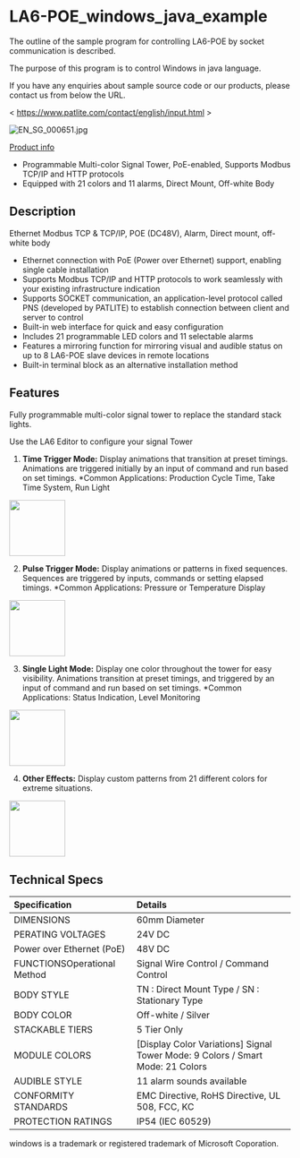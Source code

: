 # LA6-POE_windows_java_example  

The outline of the sample program for controlling LA6-POE by socket communication is described.

The purpose of this program is to control Windows in java language.

If you have any enquiries about sample source code or our products, please contact us from below the URL.

< https://www.patlite.com/contact/english/input.html >

![EN_SG_000651.jpg](https://cdn3.volusion.com/zfyub.tbqzg/v/vspfiles/photos/LA6-5DTNWB-POE-2T.jpg?v-cache=1627546983"EN_SG_000651")


[Product info](https://www.patlite.com/product/detail0000000651.html) 

* Programmable Multi-color Signal Tower, PoE-enabled, Supports Modbus TCP/IP and HTTP protocols
* Equipped with 21 colors and 11 alarms, Direct Mount, Off-white Body  
 
## Description

Ethernet Modbus TCP & TCP/IP, POE (DC48V), Alarm, Direct mount, off-white body

* Ethernet connection with PoE (Power over Ethernet) support, enabling single cable installation
* Supports Modbus TCP/IP and HTTP protocols to work seamlessly with your existing infrastructure indication
* Supports SOCKET communication, an application-level protocol called PNS (developed by PATLITE) to establish connection between client and server to control
* Built-in web interface for quick and easy configuration
* Includes 21 programmable LED colors and 11 selectable alarms
* Features a mirroring function for mirroring visual and audible status on up to 8 LA6-POE slave devices in remote locations
* Built-in terminal block as an alternative installation method

## Features

Fully programmable multi-color signal tower to replace the standard stack lights.

Use the LA6 Editor to configure your signal Tower
 
1. **Time Trigger Mode:** Display animations that transition at preset timings. Animations are triggered initially by an input of command and run based on set timings. *Common Applications: Production Cycle Time, Take Time System, Run Light  
<img width="100" alt="" src="https://shop.patlite.com/v/vspfiles/assets/images/TimeTrigger.gif">

2. **Pulse Trigger Mode:** Display animations or patterns in fixed sequences. Sequences are triggered by inputs, commands or setting elapsed timings. *Common Applications: Pressure or Temperature Display  
<img width="100" alt="" src="https://shop.patlite.com/v/vspfiles/assets/images/PulseTrigger.gif">

3. **Single Light Mode:** Display one color throughout the tower for easy visibility. Animations transition at preset timings, and triggered by an input of command and run based on set timings. *Common Applications: Status Indication, Level Monitoring  
<img width="100" alt="" src="https://shop.patlite.com/v/vspfiles/assets/images/SingleLight.gif">

4. **Other Effects:** Display custom patterns from 21 different colors for extreme situations.  
<img width="100" alt="" src="https://shop.patlite.com/v/vspfiles/assets/images/LA6-POE.gif">

## Technical Specs

|Specification|Details|
|:--|:--|
|DIMENSIONS|60mm Diameter|
|PERATING VOLTAGES|24V DC|
|Power over Ethernet (PoE)|48V DC|
|FUNCTIONSOperational Method|Signal Wire  Control / Command Control|
|BODY STYLE|TN : Direct Mount Type / SN : Stationary Type|
|BODY COLOR|Off-white / Silver|
|STACKABLE TIERS|5 Tier Only|
|MODULE COLORS|[Display Color Variations]  Signal Tower Mode: 9 Colors / Smart Mode: 21 Colors|
|AUDIBLE STYLE|11 alarm sounds available|
|CONFORMITY STANDARDS|EMC Directive, RoHS Directive, UL 508, FCC, KC|
|PROTECTION RATINGS|IP54 (IEC 60529)|

windows is a trademark or registered trademark of Microsoft Coporation.

